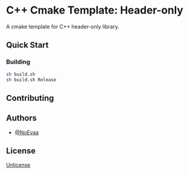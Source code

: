 # C++ Cmake Template: Header-only

A cmake template for C++ header-only library.

## Quick Start

### Building

```bash
sh build.sh
sh build.sh Release
```

## Contributing

## Authors

- [@NoEvaa](https://github.com/NoEvaa)

## License

[Unlicense](LICENSE)

